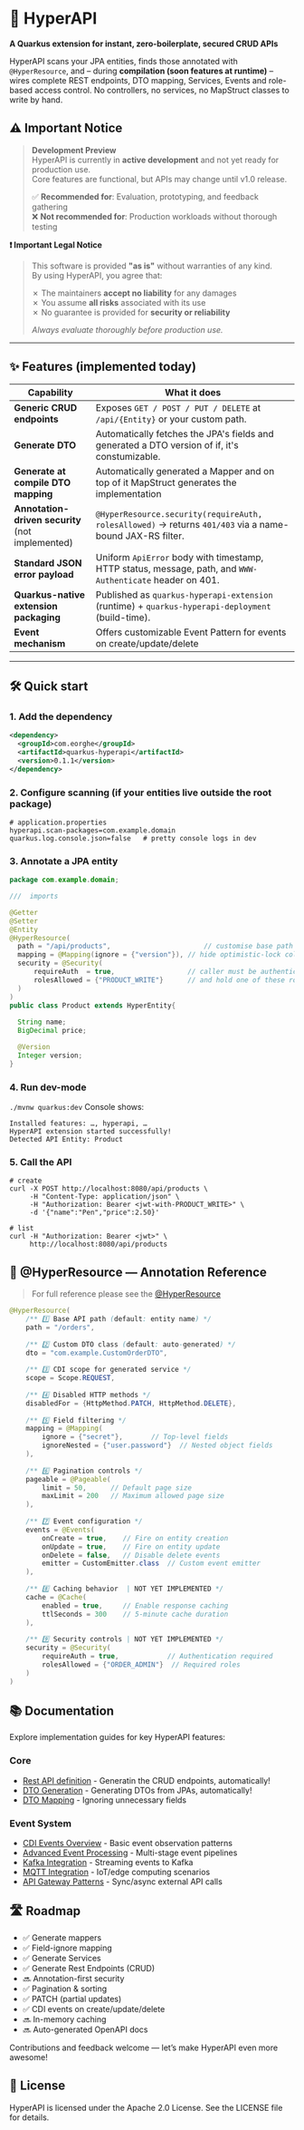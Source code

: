 # 🚀 HyperAPI  
**A Quarkus extension for instant, zero-boilerplate, secured CRUD APIs**

HyperAPI scans your JPA entities, finds those annotated with `@HyperResource`, and – during **compilation (soon features at runtime)** – wires complete REST endpoints, DTO mapping, Services, Events and role-based access control. No controllers, no services, no MapStruct classes to write by hand.

## ⚠️ Important Notice

> **Development Preview**  
> HyperAPI is currently in **active development** and not yet ready for production use.  
> Core features are functional, but APIs may change until v1.0 release.
>
> ✅ **Recommended for**: Evaluation, prototyping, and feedback gathering  
> ❌ **Not recommended for**: Production workloads without thorough testing

**❗ Important Legal Notice**  
> This software is provided **"as is"** without warranties of any kind.  
> By using HyperAPI, you agree that:
>
> ✗ The maintainers **accept no liability** for any damages  
> ✗ You assume **all risks** associated with its use  
> ✗ No guarantee is provided for **security or reliability**
>
> _Always evaluate thoroughly before production use._

---

## ✨ Features (implemented today)

| Capability                                       | What it does                                                                                              |
|--------------------------------------------------|-----------------------------------------------------------------------------------------------------------|
| **Generic CRUD endpoints**                       | Exposes `GET / POST / PUT / DELETE` at `/api/{Entity}` or your custom path.                               |
 | **Generate DTO**                                 | Automatically fetches the JPA's fields and generated a DTO version of if, it's constumizable.             |           |
| **Generate at compile DTO mapping**              | Automatically generated a Mapper and on top of it MapStruct generates the implementation                  |
| **Annotation-driven security** (not implemented) | `@HyperResource.security(requireAuth, rolesAllowed)` → returns `401/403` via a name-bound JAX-RS filter.      |
| **Standard JSON error payload**                  | Uniform `ApiError` body with timestamp, HTTP status, message, path, and `WWW-Authenticate` header on 401. |
| **Quarkus-native extension packaging**           | Published as `quarkus-hyperapi-extension` (runtime) + `quarkus-hyperapi-deployment` (build-time).         |
 | **Event mechanism**                              | Offers customizable Event Pattern for events on create/update/delete                                      |                                     |                                                                        |
---

## 🛠 Quick start

### 1. Add the dependency

```xml
<dependency>
  <groupId>com.eorghe</groupId>
  <artifactId>quarkus-hyperapi</artifactId>
  <version>0.1.1</version>
</dependency>
```

### 2. Configure scanning (if your entities live outside the root package)
```
# application.properties
hyperapi.scan-packages=com.example.domain
quarkus.log.console.json=false   # pretty console logs in dev
```
### 3. Annotate a JPA entity
```java
package com.example.domain;

///  imports

@Getter
@Setter
@Entity
@HyperResource(
  path = "/api/products",                       // customise base path
  mapping = @Mapping(ignore = {"version"}), // hide optimistic-lock column
  security = @Security(
      requireAuth  = true,                  // caller must be authenticated
      rolesAllowed = {"PRODUCT_WRITE"}      // and hold one of these roles
  )
)
public class Product extends HyperEntity{
  
  String name;
  BigDecimal price;

  @Version
  Integer version;
}
```
### 4. Run dev-mode
```./mvnw quarkus:dev```
Console shows:
```
Installed features: …, hyperapi, …
HyperAPI extension started successfully!
Detected API Entity: Product
```
### 5. Call the API

```
# create
curl -X POST http://localhost:8080/api/products \
     -H "Content-Type: application/json" \
     -H "Authorization: Bearer <jwt-with-PRODUCT_WRITE>" \
     -d '{"name":"Pen","price":2.50}'

# list
curl -H "Authorization: Bearer <jwt>" \
     http://localhost:8080/api/products
```
## 🧩 @HyperResource — Annotation Reference
> For full reference please see the [@HyperResource](https://github.com/nirodg/hyper-api/blob/dev/quarkus-hyperapi/src/main/java/dev/hyperapi/runtime/core/processor/annotations/HyperResource.java)

```java
@HyperResource(
    /** 1️⃣ Base API path (default: entity name) */
    path = "/orders",
    
    /** 2️⃣ Custom DTO class (default: auto-generated) */
    dto = "com.example.CustomOrderDTO",
    
    /** 3️⃣ CDI scope for generated service */
    scope = Scope.REQUEST,
    
    /** 4️⃣ Disabled HTTP methods */
    disabledFor = {HttpMethod.PATCH, HttpMethod.DELETE},
    
    /** 5️⃣ Field filtering */
    mapping = @Mapping(
        ignore = {"secret"},       // Top-level fields
        ignoreNested = {"user.password"}  // Nested object fields
    ),
    
    /** 6️⃣ Pagination controls */
    pageable = @Pageable(
        limit = 50,      // Default page size
        maxLimit = 200   // Maximum allowed page size
    ),
    
    /** 7️⃣ Event configuration */
    events = @Events(
        onCreate = true,    // Fire on entity creation
        onUpdate = true,    // Fire on entity update  
        onDelete = false,   // Disable delete events
        emitter = CustomEmitter.class  // Custom event emitter
    ),
    
    /** 8️⃣ Caching behavior  | NOT YET IMPLEMENTED */
    cache = @Cache(
        enabled = true,     // Enable response caching
        ttlSeconds = 300    // 5-minute cache duration
    ),
    
    /** 9️⃣ Security controls | NOT YET IMPLEMENTED */
    security = @Security(
        requireAuth = true,            // Authentication required
        rolesAllowed = {"ORDER_ADMIN"}  // Required roles
    )
)
```

## 📚 Documentation

Explore implementation guides for key HyperAPI features:

### Core
- [Rest API definition](docs/api-path.md) - Generatin the CRUD endpoints, automatically!
- [DTO Generation](docs/custom-dto.md) - Generating DTOs from JPAs, automatically! 
- [DTO Mapping](docs/dto-mapping.md) - Ignoring unnecessary fields

### Event System
- [CDI Events Overview](docs/events-cdi.md) - Basic event observation patterns
- [Advanced Event Processing](docs/events-cdi-complex.md) - Multi-stage event pipelines
- [Kafka Integration](docs/events-kafka-producer.md) - Streaming events to Kafka
- [MQTT Integration](docs/events-mqtt-producer.md) - IoT/edge computing scenarios
- [API Gateway Patterns](docs/events-cdi-external-apis.md) - Sync/async external API calls




## 🛣 Roadmap
- ✅ Generate mappers
- ✅ Field-ignore mapping
- ✅ Generate Services
- ✅ Generate Rest Endpoints (CRUD)
- 🔜 Annotation-first security
- ✅ Pagination & sorting
- ✅ PATCH (partial updates)
- ✅ CDI events on create/update/delete
- 🔜 In-memory caching
- 🔜 Auto-generated OpenAPI docs

Contributions and feedback welcome — let’s make HyperAPI even more awesome!

## 📄 License
HyperAPI is licensed under the Apache 2.0 License. See the LICENSE file for details.
